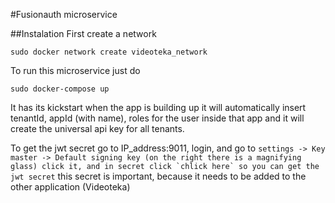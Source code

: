 #Fusionauth microservice

##Instalation
First create a network 

```
sudo docker network create videoteka_network
```
To run this microservice just do 
```
sudo docker-compose up 
```

It has its kickstart when the app is building up it will automatically insert 
tenantId, appId (with name), roles for the user inside that app and it will create
the universal api key for all tenants.

To get the jwt secret go to IP_address:9011, login, and go to ```settings -> Key master -> Default signing key (on the right there is a magnifying glass) click it, and in secret click `chlick here` so you can get the jwt secret```
this secret is important, because it needs to be added to the other application (Videoteka)
